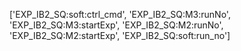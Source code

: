 ['EXP_IB2_SQ:soft:ctrl_cmd', 'EXP_IB2_SQ:M3:runNo', 'EXP_IB2_SQ:M3:startExp', 'EXP_IB2_SQ:M2:runNo', 'EXP_IB2_SQ:M2:startExp', 'EXP_IB2_SQ:soft:run_no']
